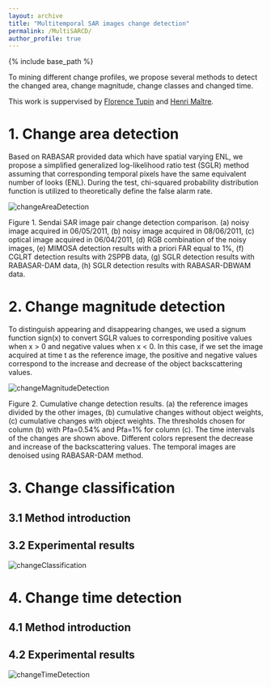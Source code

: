 ```yaml
---
layout: archive
title: "Multitemporal SAR images change detection"
permalink: /MultiSARCD/
author_profile: true
---
```



{% include base_path %}

To mining different change profiles, we propose several methods to detect the changed area, change magnitude, change classes and changed time. 

This work is suppervised by [Florence Tupin](https://perso.telecom-paristech.fr/tupin/) and [Henri Maître](https://perso.telecom-paristech.fr/maitre/).

# 1. Change area detection



Based on RABASAR provided data which have spatial varying ENL, we propose a simplified generalized log-likelihood ratio test (SGLR) method assuming that corresponding temporal pixels have the same equivalent number of looks (ENL). During the test, chi-squared  probability distribution function is utilized to theoretically define the false alarm rate. 


![changeAreaDetection](/images/changeAreaDetection.png)

Figure 1. Sendai SAR image pair change detection comparison. (a) noisy image acquired in 06/05/2011, (b) noisy image acquired in  08/06/2011, (c) optical image acquired in 06/04/2011, (d) RGB combination of the noisy images, (e) MIMOSA detection results with a priori FAR equal to 1%, (f) CGLRT detection results with 2SPPB  data, (g) SGLR detection results with RABASAR-DAM  data, (h) SGLR detection results with RABASAR-DBWAM  data.


# 2. Change magnitude detection

To distinguish  appearing and disappearing changes, we used a signum function sign(x) to convert SGLR values to corresponding positive values when x > 0 and negative values when x < 0. In this case, if we set the image acquired at time t as the reference image, the positive and negative values correspond to the increase and decrease of the object backscattering values.

![changeMagnitudeDetection](/images/changeMagnitudeDetection2.png)

Figure 2. Cumulative change detection results. (a) the reference images divided by the other images, (b) cumulative changes without object weights, (c) cumulative changes with object weights. The thresholds chosen for column (b) with Pfa=0.54% and Pfa=1% for column (c). The time intervals of the changes are shown above. Different colors  represent the decrease and increase of the backscattering values. The temporal images are denoised using RABASAR-DAM method.


# 3. Change classification

## 3.1 Method introduction

## 3.2 Experimental results

![changeClassification](/images/changeClassification.png)


# 4. Change time detection

## 4.1 Method introduction

## 4.2 Experimental results

![changeTimeDetection](/images/changeTimeDetection.png)






